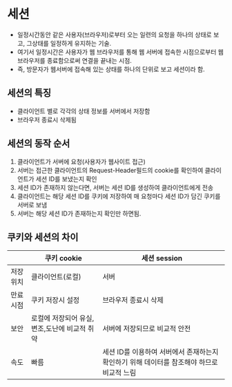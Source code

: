 # 세션
  - 일정시간동안 같은 사용자(브라우저)로부터 오는 일련의 요청을 하나의 상태로 보고, 그상태를 일정하게 유지하는 기술.
  - 여기서 일정시간은 사용자가 웹 브라우저를 통해 웹 서버에 접속한 시점으로부터 웹 브라우저를 종료함으로써 연결을 끝내는 시점.
  - 즉, 방문자가 웹서버에 접속해 있는 상태를 하나의 단위로 보고 세션이라 함.

## 세션의 특징
  - 클라이언트 별로 각각의 상태 정보를 서버에서 저장함
  - 브라우저 종료시 삭제됨

## 세션의 동작 순서
  1. 클라이언트가 서버에 요청(사용자가 웹사이트 접근)
  2. 서버는 접근한 클라이언트의 Request-Header필드의 cookie를 확인하여 클라이언트가 세션 ID를 보냈는지 확인
  3. 세션 ID가 존재하지 않는다면, 서버는 세션 ID를 생성하여 클라이언트에게 전송
  4. 클라이언트는 해당 세션 ID를 쿠키에 저장하여 매 요청마다 세션 ID가 담긴 쿠키를 서버로 보냄
  5. 서버는 해당 세션 ID가 존재하는지 확인만 하면됨.

## 쿠키와 세션의 차이

  ||쿠키 cookie|세션 session|
  |---|---|---|
  |저장위치|클라이언트(로컬)|서버|
  |만료시점|쿠키 저장시 설정|브라우저 종료시 삭제|
  |보안|로컬에 저장되어 유실,변조,도난에 비교적 취약|서버에 저장되므로 비교적 안전|
  |속도|빠름|세션 ID를 이용하여 서버에서 존재하는지 확인하기 위해 데이터를 참조해야 하므로 비교적 느림|
